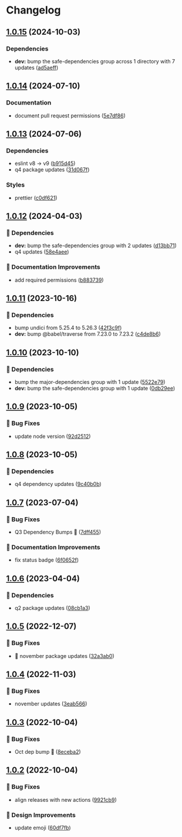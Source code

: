 # Changelog

## [1.0.15](https://github.com/agrc/reminder-action/compare/v1.0.14...v1.0.15) (2024-10-03)


### Dependencies

* **dev:** bump the safe-dependencies group across 1 directory with 7 updates ([ad5aeff](https://github.com/agrc/reminder-action/commit/ad5aeff65d2cd61582514269aaeb91799075d5cc))

## [1.0.14](https://github.com/agrc/reminder-action/compare/v1.0.13...v1.0.14) (2024-07-10)


### Documentation

* document pull request permissions ([5e7df86](https://github.com/agrc/reminder-action/commit/5e7df86a399f6236ef9432c36f8b28dc98ed433b))

## [1.0.13](https://github.com/agrc/reminder-action/compare/v1.0.12...v1.0.13) (2024-07-06)


### Dependencies

* eslint v8 -&gt; v9 ([b915d45](https://github.com/agrc/reminder-action/commit/b915d4501b639903c40d97767d2b5490b1b0b01b))
* q4 package updates ([31d067f](https://github.com/agrc/reminder-action/commit/31d067f1c84c88c8690dab4d3e6462150daa467c))


### Styles

* prettier ([c0df621](https://github.com/agrc/reminder-action/commit/c0df621c9ab12f25ffe1d282f63ab6e88e6f7b06))

## [1.0.12](https://github.com/agrc/reminder-action/compare/v1.0.11...v1.0.12) (2024-04-03)


### 🌲 Dependencies

* **dev:** bump the safe-dependencies group with 2 updates ([d13bb71](https://github.com/agrc/reminder-action/commit/d13bb71ce163ae33b5b2e2f1c8bb2fcbaa20563b))
* q4 updates ([58e4aee](https://github.com/agrc/reminder-action/commit/58e4aeec487f3564c89733584e559b9c0853b871))


### 📖 Documentation Improvements

* add required permissions ([b883739](https://github.com/agrc/reminder-action/commit/b88373924758b0c29ff7eabffa5c95c0572a7071))

## [1.0.11](https://github.com/agrc/reminder-action/compare/v1.0.10...v1.0.11) (2023-10-16)


### 🌲 Dependencies

* bump undici from 5.25.4 to 5.26.3 ([42f3c9f](https://github.com/agrc/reminder-action/commit/42f3c9f2b6d0b5bfdd442246466e6be8e0290e17))
* **dev:** bump @babel/traverse from 7.23.0 to 7.23.2 ([c4de8b6](https://github.com/agrc/reminder-action/commit/c4de8b634fbabd11e24c5ac803673ab8cc7d1001))

## [1.0.10](https://github.com/agrc/reminder-action/compare/v1.0.9...v1.0.10) (2023-10-10)


### 🌲 Dependencies

* bump the major-dependencies group with 1 update ([5522e79](https://github.com/agrc/reminder-action/commit/5522e799e33e507e1bbed9fe09aa809c7969b169))
* **dev:** bump the safe-dependencies group with 1 update ([0db29ee](https://github.com/agrc/reminder-action/commit/0db29eeeadac223c6f602264e7aa576cfb6136aa))

## [1.0.9](https://github.com/agrc/reminder-action/compare/v1.0.8...v1.0.9) (2023-10-05)


### 🐛 Bug Fixes

* update node version ([92d2512](https://github.com/agrc/reminder-action/commit/92d251286b5b4455e605fe322cc4140a22c47bdc))

## [1.0.8](https://github.com/agrc/reminder-action/compare/v1.0.7...v1.0.8) (2023-10-05)


### 🌲 Dependencies

* q4 dependency updates ([9c40b0b](https://github.com/agrc/reminder-action/commit/9c40b0bcd8e3f58cecf6d7810a6a9257018e9bb8))

## [1.0.7](https://github.com/agrc/reminder-action/compare/v1.0.6...v1.0.7) (2023-07-04)


### 🐛 Bug Fixes

* Q3 Dependency Bumps 🌲 ([7dff455](https://github.com/agrc/reminder-action/commit/7dff4552dcf244df72e5591a33dbfa7e6a50768e))


### 📖 Documentation Improvements

* fix status badge ([6f0652f](https://github.com/agrc/reminder-action/commit/6f0652f28044ad4676051139901cf8a3aa33725e))

## [1.0.6](https://github.com/agrc/reminder-action/compare/v1.0.5...v1.0.6) (2023-04-04)


### 🌲 Dependencies

* q2 package updates ([08cb1a3](https://github.com/agrc/reminder-action/commit/08cb1a3c65eaebb98b0017f89dd7ae9641a64295))

## [1.0.5](https://github.com/agrc/reminder-action/compare/v1.0.4...v1.0.5) (2022-12-07)


### 🐛 Bug Fixes

* :evergreen_tree: november package updates ([32a3ab0](https://github.com/agrc/reminder-action/commit/32a3ab0c8aeb3559d2ffa1e06a6b1b526a70e99b))

## [1.0.4](https://github.com/agrc/reminder-action/compare/v1.0.3...v1.0.4) (2022-11-03)


### 🐛 Bug Fixes

* november updates ([3eab566](https://github.com/agrc/reminder-action/commit/3eab5663df4632d7d55dcd7d65ba2439ec1776f4))

## [1.0.3](https://github.com/agrc/reminder-action/compare/v1.0.2...v1.0.3) (2022-10-04)


### 🐛 Bug Fixes

* Oct dep bump 🌲 ([8eceba2](https://github.com/agrc/reminder-action/commit/8eceba26ee05c6094d08a54a03ede427100d7658))

## [1.0.2](https://github.com/agrc/reminder-action/compare/v1.0.1...v1.0.2) (2022-10-04)


### 🐛 Bug Fixes

* align releases with new actions ([9921cb9](https://github.com/agrc/reminder-action/commit/9921cb91f900578c79e7c70484dd46d76760f450))


### 🎨 Design Improvements

* update emoji ([60df7fb](https://github.com/agrc/reminder-action/commit/60df7fb087b16bcb2329bf935590dc554a5af698))
